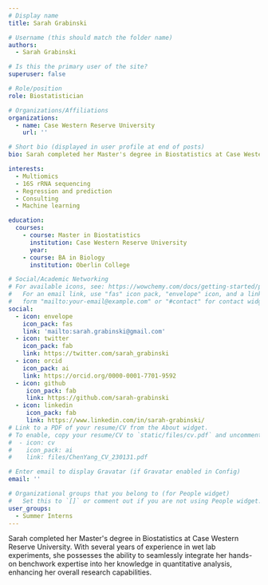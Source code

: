 ```yaml
---
# Display name
title: Sarah Grabinski

# Username (this should match the folder name)
authors:
  - Sarah Grabinski

# Is this the primary user of the site?
superuser: false

# Role/position
role: Biostatistician

# Organizations/Affiliations
organizations:
  - name: Case Western Reserve University
    url: ''

# Short bio (displayed in user profile at end of posts)
bio: Sarah completed her Master's degree in Biostatistics at Case Western Reserve University. With several years of experience in wet lab experiments, she possesses the ability to seamlessly integrate her hands-on benchwork expertise into her knowledge in quantitative analysis, enhancing her overall research capabilities.

interests:
  - Multiomics
  - 16S rRNA sequencing
  - Regression and prediction
  - Consulting
  - Machine learning

education:
  courses:
    - course: Master in Biostatistics
      institution: Case Western Reserve University
      year:
    - course: BA in Biology
      institution: Oberlin College

# Social/Academic Networking
# For available icons, see: https://wowchemy.com/docs/getting-started/page-builder/#icons
#   For an email link, use "fas" icon pack, "envelope" icon, and a link in the
#   form "mailto:your-email@example.com" or "#contact" for contact widget.
social:
  - icon: envelope
    icon_pack: fas
    link: 'mailto:sarah.grabinski@gmail.com'
  - icon: twitter
    icon_pack: fab
    link: https://twitter.com/sarah_grabinski
  - icon: orcid
    icon_pack: ai
    link: https://orcid.org/0000-0001-7701-9592
  - icon: github
     icon_pack: fab
     link: https://github.com/sarah-grabinski
  - icon: linkedin
     icon_pack: fab
     link: https://www.linkedin.com/in/sarah-grabinski/
# Link to a PDF of your resume/CV from the About widget.
# To enable, copy your resume/CV to `static/files/cv.pdf` and uncomment the lines below.
#  - icon: cv
#    icon_pack: ai
#    link: files/ChenYang_CV_230131.pdf

# Enter email to display Gravatar (if Gravatar enabled in Config)
email: ''

# Organizational groups that you belong to (for People widget)
#   Set this to `[]` or comment out if you are not using People widget.
user_groups:
  - Summer Interns
---
```


Sarah completed her Master's degree in Biostatistics at Case Western Reserve University. With several years of experience in wet lab experiments, she possesses the ability to seamlessly integrate her hands-on benchwork expertise into her knowledge in quantitative analysis, enhancing her overall research capabilities.

